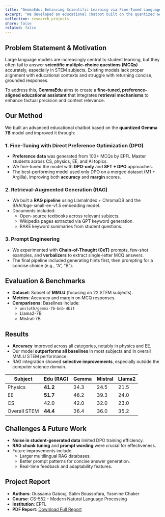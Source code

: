 ```yaml
---
title: "GemmaEdu: Enhancing Scientific Learning via Fine-Tuned Language Models and RAG"
excerpt: "We developed an educational chatbot built on the quantized Gemma 7B model, optimized with Direct Preference Optimization (DPO) and enhanced with Retrieval-Augmented Generation (RAG). By leveraging fine-tuning on student-generated preference data and incorporating relevant external documents, our system significantly improves accuracy in answering STEM multiple-choice questions, outperforming baseline models like Mistral and Llama2."
collection: research_projects
share: false
related: false
---
```


## Problem Statement & Motivation

Large language models are increasingly central to student learning, but they often fail to answer **scientific multiple-choice questions (MCQs)** accurately, especially in STEM subjects. Existing models lack proper alignment with educational contexts and struggle with returning concise, grounded responses.

To address this, **GemmaEdu** aims to create a **fine-tuned, preference-aligned educational assistant** that integrates **retrieval mechanisms** to enhance factual precision and context relevance.

## Our Method

We built an advanced educational chatbot based on the **quantized Gemma 7B** model and improved it through:

### 1. Fine-Tuning with Direct Preference Optimization (DPO)

- **Preference data** was generated from 100+ MCQs by EPFL Master students across CS, physics, EE, and AI topics.
- We fine-tuned the model with **DPO-only** and **SFT + DPO** approaches.
- The best-performing model used only DPO on a merged dataset (M1 + Argilla), improving both **accuracy** and **margin** scores.

### 2. Retrieval-Augmented Generation (RAG)

- We built a **RAG pipeline** using LlamaIndex + ChromaDB and the BAAI/bge-small-en-v1.5 embedding model.
- Documents included:
  - Open-source textbooks across relevant subjects.
  - Wikipedia pages extracted via GPT keyword generation.
  - RAKE keyword summaries from student questions.

### 3. Prompt Engineering

- We experimented with **Chain-of-Thought (CoT)** prompts, few-shot examples, and **verbalizers** to extract single-letter MCQ answers.
- The final pipeline included generating hints first, then prompting for a concise choice (e.g., “A”, “B”).

## Evaluation & Benchmarks

- **Dataset**: Subset of **MMLU** (focusing on 22 STEM subjects).
- **Metrics**: Accuracy and margin on MCQ responses.
- **Comparisons**: Baselines include:
  - `unsloth/gemma-7b-bnb-4bit`
  - Llama2-7B
  - Mistral-7B

## Results

- **Accuracy** improved across all categories, notably in physics and EE.
- Our model **outperforms all baselines** in most subjects and in overall MMLU STEM performance.
- RAG integration showed **selective improvements**, especially outside the computer science domain.

| Subject       | Edu (RAG) | Gemma | Mistral | Llama2 |
|---------------|-----------|-------|---------|--------|
| Physics       | **41.2**  | 34.3  | 24.5    | 21.5   |
| EE            | **51.7**  | 46.2  | 39.3    | 24.0   |
| CS            | 42.0      | 42.0  | 32.0    | 23.0   |
| Overall STEM  | **44.4**  | 36.4  | 36.0    | 35.2   |

## Challenges & Future Work

- **Noise in student-generated data** limited DPO training efficiency.
- **RAG chunk tuning** and **prompt wording** were crucial for effectiveness.
- Future improvements include:
  - Larger multilingual RAG databases.
  - Better prompt patterns for concise answer generation.
  - Real-time feedback and adaptability features.


## Project Report

- **Authors**: Oussama Gabouj, Salim Boussofara, Yasmine Chaker
- **Course**: CS-552 - Modern Natural Language Processing
- **Institution**: EPFL  
- **PDF Report**: [Download Full Report]('https://Ousso11.github.io/files/GemmaEdu.pdf')
